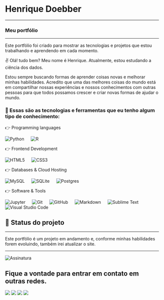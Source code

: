 # Henrique Doebber
---
### **Meu portfólio**
---
Este portfólio foi criado para mostrar as tecnologias e projetos que estou trabalhando e aprendendo em cada momento.

✌️ Olá! tudo bem?
Meu nome é Henrique. Atualmente, estou estudando a ciência dos dados.

Estou sempre buscando formas de aprender coisas novas e melhorar minhas habilidades. Acredito que uma das melhores coisas do mundo está em compartilhar nossas experiências e nossos conhecimentos com outras pessoas para que todos possamos crescer e criar novas formas de ajudar o mundo.


### **🔧 Essas são as tecnologias e ferramentas que eu tenho algum tipo de conhecimento:**

👉 Programming languages

<img alt="Python" src="https://img.shields.io/badge/python-%2314354C.svg?style=for-the-badge&logo=python&logoColor=white"/>   <img alt="R" src="https://img.shields.io/badge/r-%23276DC3.svg?style=for-the-badge&logo=r&logoColor=white"/>   

👉 Frontend Development

<img alt="HTML5" src="https://img.shields.io/badge/html5-%23E34F26.svg?style=for-the-badge&logo=html5&logoColor=white"/>   <img alt="CSS3" src="https://img.shields.io/badge/css3-%231572B6.svg?style=for-the-badge&logo=css3&logoColor=white"/>     

👉 Databases & Cloud Hosting

<img alt="MySQL" src="https://img.shields.io/badge/mysql-%2300f.svg?style=for-the-badge&logo=mysql&logoColor=white"/>   <img alt="SQLite" src ="https://img.shields.io/badge/sqlite-%2307405e.svg?style=for-the-badge&logo=sqlite&logoColor=white"/>   <img alt="Postgres" src ="https://img.shields.io/badge/postgres-%23316192.svg?style=for-the-badge&logo=postgresql&logoColor=white"/>  

👉 Software & Tools

<img alt="Jupyter" src="https://img.shields.io/badge/Jupyter-%23F37626.svg?style=for-the-badge&logo=Jupyter&logoColor=white" />    <img alt="Git" src="https://img.shields.io/badge/git-%23F05033.svg?style=for-the-badge&logo=git&logoColor=white"/>   <img alt="GitHub" src="https://img.shields.io/badge/github-%23121011.svg?style=for-the-badge&logo=github&logoColor=white"/>   <img alt="Markdown" src="https://img.shields.io/badge/markdown-%23000000.svg?style=for-the-badge&logo=markdown&logoColor=white"/>   <img alt="Sublime Text" src="https://img.shields.io/badge/sublime_text-%23575757.svg?style=for-the-badge&logo=sublime-text&logoColor=important"/>   <img alt="Visual Studio Code" src="https://img.shields.io/badge/VisualStudioCode-0078d7.svg?style=for-the-badge&logo=visual-studio-code&logoColor=white"/> 

## **🎯 Status do projeto**
---
Este portfólio é um projeto em andamento e, conforme minhas habilidades forem evoluindo, também irei atualizar o site.

---




![Assinatura](https://user-images.githubusercontent.com/71939394/167064840-18f068e5-374b-4ff7-ac4f-77155bc5bdcf.png)

## Fique a vontade para entrar em contato em outras redes.

[<img src="https://img.shields.io/badge/twitter-%231DA1F2.svg?&style=for-the-badge&logo=twitter&logoColor=white" />](https://twitter.com/ikedoebber)  [<img src="https://img.shields.io/badge/linkedin-%230077B5.svg?&style=for-the-badge&logo=linkedin&logoColor=white" />](https://www.linkedin.com/in/henriquedoebber/) [<img src = "https://img.shields.io/badge/instagram-%23E4405F.svg?&style=for-the-badge&logo=instagram&logoColor=white">](https://www.instagram.com/ikedoebber/) [<img src = "https://img.shields.io/badge/facebook-%231877F2.svg?&style=for-the-badge&logo=facebook&logoColor=white">](https://www.facebook.com/ikedoebber)
